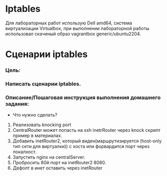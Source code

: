 # Iptables
Для лабораторных работ использую Dell amd64, система виртуализации Virtualbox, при выполнении лабораторной работы использовал скаченый образ vagrantbox generic/ubuntu2204.

# Сценарии iptables

### Цель:
### Написать сценарии iptables.

### Описание/Пошаговая инструкция выполнения домашнего задания:</br>
- Что нужно сделать?

1. Реализовать knocking port
2. CentralRouter может попасть на ssh inetrRouter через knock скрипт пример в материалах.
3. Добавить inetRouter2, который виден(маршрутизируется (host-only тип сети для виртуалки)) с хоста или форвардится порт через локалхост.
4. Запустить nginx на centralServer.
5. Пробросить 80й порт на inetRouter2 8080.
6. Дефолт в инет оставить через inetRouter

